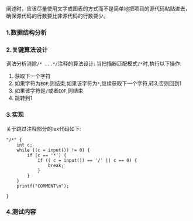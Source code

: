 阐述时，应该尽量使用文字或图表的方式而不是简单地把项目的源代码粘贴进去，确保源代码的行数要比非源代码的行数要少。

### 1.数据结构分析

### 2.关键算法设计
词法分析消除`/* ...*/`注释的算法设计:
当扫描器匹配模式`/*`时,执行以下操作:
1. 获取下一个字符
2. 如果字符为`EOF`,则结束;如果该字符为`*`,继续获取下一个字符,转3;否则回到1
3. 如果该字符是`/`或者`EOF`,则结束
4. 跳转到1

### 3.实现
关于跳过注释部分的lex代码如下:
```
"/*" {
    int c;
    while ((c = input()) != 0) {
        if (c == '*') {
            if (( c = input()) == '/' || c == 0) {
                break;
            }
        }
    }
    printf("COMMENT\n");

}
```
### 4.测试内容

